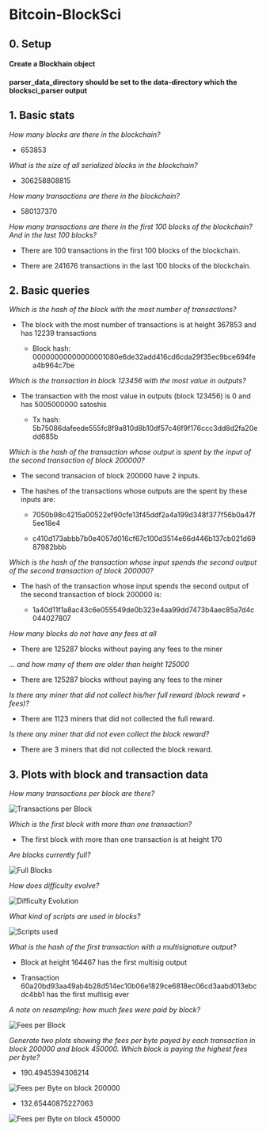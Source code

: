 # Bitcoin-BlockSci


## 0. Setup 

#### Create a Blockhain object
#### parser_data_directory should be set to the data-directory which the blocksci_parser output


## 1. Basic stats

_How many blocks are there in the blockchain?_

* 653853

_What is the size of all serialized blocks in the blockchain?_ 

* 306258808815

_How many transactions are there in the blockchain?_

* 580137370

_How many transactions are there in the first 100 blocks of the blockchain? And in the last 100 blocks?_ 

*  There are 100 transactions in the first 100 blocks of the blockchain. 

*  There are 241676 transactions in the last 100 blocks of the blockchain. 


## 2. Basic queries 

_Which is the hash of the block with the most number of transactions?_ 

* The block with the most number of transactions is at height 367853 and has 12239 transactions

    - Block hash: 00000000000000001080e6de32add416cd6cda29f35ec9bce694fea4b964c7be

_Which is the transaction in block 123456 with the most value in outputs?_ 

* The transaction with the most value in outputs (block 123456) is 0 and has 5005000000 satoshis

    - Tx hash: 5b75086dafeede555fc8f9a810d8b10df57c46f9f176ccc3dd8d2fa20edd685b

_Which is the hash of the transaction whose output is spent by the input of the second transaction of block 200000?_ 

* The second transacion of block 200000 have 2 inputs.

* The hashes of the transactions whose outputs are the spent by these inputs are: 

    - 7050b98c4215a00522ef90cfe13f45ddf2a4a199d348f377f56b0a47f5ee18e4

    - c410d173abbb7b0e4057d016cf67c100d3514e66d446b137cb021d6987982bbb

_Which is the hash of the transaction whose input spends the second output of the second transaction of block 200000?_

* The hash of the transaction whose input spends the second output of the second transaction of block 200000 is:

    - 1a40d11f1a8ac43c6e055549de0b323e4aa99dd7473b4aec85a7d4c044027807

_How many blocks do not have any fees at all_

* There are 125287 blocks without paying any fees to the miner

_... and how many of them are older than height 125000_

* There are 125287 blocks without paying any fees to the miner

_Is there any miner that did not collect his/her full reward (block reward + fees)?_

* There are 1123 miners that did not collected the full reward. 

_Is there any miner that did not even collect the block reward?_

* There are 3 miners that did not collected the block reward.

## 3. Plots with block and transaction data 

_How many transactions per block are there?_

![Transactions per Block](./plots/transactionsPerBlock.PNG "Transactions per Block")

_Which is the first block with more than one transaction?_

* The first block with more than one transaction is at height 170

_Are blocks currently full?_

![Full Blocks](./plots/fullBlocks.PNG "Full Blocks")

_How does difficulty evolve?_

![Difficulty Evolution](./plots/Difficulty.PNG "Difficulty Evolution")

_What kind of scripts are used in blocks?_

![Scripts used](./plots/scripts.PNG "Scripts used")

_What is the hash of the first transaction with a multisignature output?_

* Block at height 164467 has the first multisig output

* Transaction 60a20bd93aa49ab4b28d514ec10b06e1829ce6818ec06cd3aabd013ebcdc4bb1 has the first multisig ever 

_A note on resampling: how much fees were paid by block?_

![Fees per Block](./plots/FeesPerBlock.PNG "Fees per Block")

_Generate two plots showing the fees per byte payed by each transaction in block 200000 and block 450000. Which block is paying the highest fees per byte?_

* 190.4945394306214

![Fees per Byte on block 200000](./plots/FeesPerByte200000.PNG "Fees per Byte on block 200000")

* 132.65440875227063

![Fees per Byte on block 450000](./plots/FeesPerByte450000.PNG "Fees per Byte on block 450000")
